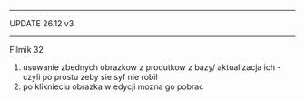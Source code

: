 ****************************
UPDATE 26.12 v3
**************************

Filmik 32
1) usuwanie zbednych obrazkow z produtkow z bazy/ aktualizacja ich - czyli po prostu zeby sie syf nie robil
2) po kliknieciu obrazka w edycji mozna go pobrac